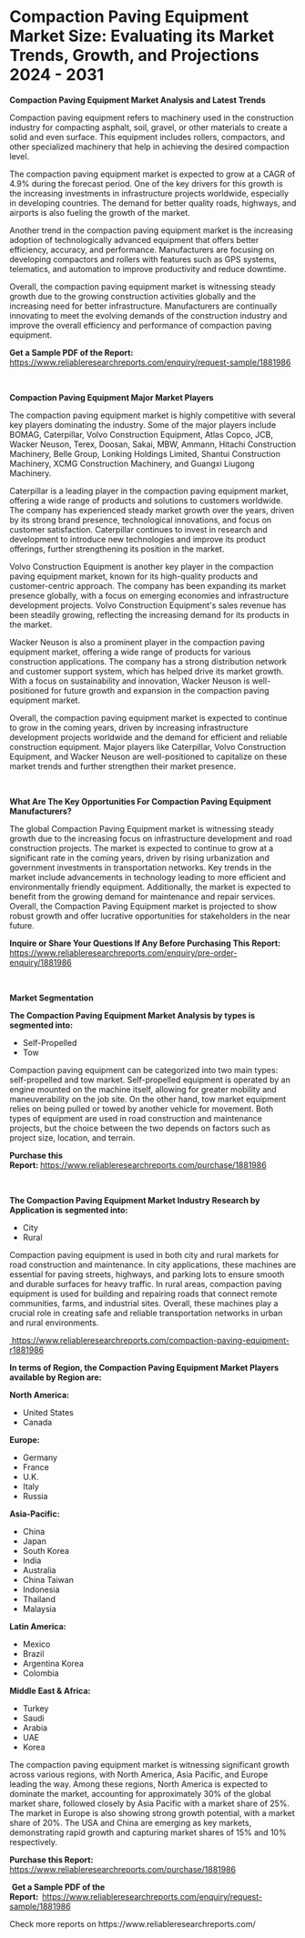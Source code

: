 <p><h1>Compaction Paving Equipment Market Size: Evaluating its Market Trends, Growth, and Projections 2024 - 2031</h1></p><p><strong>Compaction Paving Equipment Market Analysis and Latest Trends</strong></p>
<p><p>Compaction paving equipment refers to machinery used in the construction industry for compacting asphalt, soil, gravel, or other materials to create a solid and even surface. This equipment includes rollers, compactors, and other specialized machinery that help in achieving the desired compaction level.</p><p>The compaction paving equipment market is expected to grow at a CAGR of 4.9% during the forecast period. One of the key drivers for this growth is the increasing investments in infrastructure projects worldwide, especially in developing countries. The demand for better quality roads, highways, and airports is also fueling the growth of the market.</p><p>Another trend in the compaction paving equipment market is the increasing adoption of technologically advanced equipment that offers better efficiency, accuracy, and performance. Manufacturers are focusing on developing compactors and rollers with features such as GPS systems, telematics, and automation to improve productivity and reduce downtime.</p><p>Overall, the compaction paving equipment market is witnessing steady growth due to the growing construction activities globally and the increasing need for better infrastructure. Manufacturers are continually innovating to meet the evolving demands of the construction industry and improve the overall efficiency and performance of compaction paving equipment.</p></p>
<p><strong>Get a Sample PDF of the Report:&nbsp;</strong> <a href="https://www.reliableresearchreports.com/enquiry/request-sample/1881986">https://www.reliableresearchreports.com/enquiry/request-sample/1881986</a></p>
<p>&nbsp;</p>
<p><strong>Compaction Paving Equipment Major Market Players</strong></p>
<p><p>The compaction paving equipment market is highly competitive with several key players dominating the industry. Some of the major players include BOMAG, Caterpillar, Volvo Construction Equipment, Atlas Copco, JCB, Wacker Neuson, Terex, Doosan, Sakai, MBW, Ammann, Hitachi Construction Machinery, Belle Group, Lonking Holdings Limited, Shantui Construction Machinery, XCMG Construction Machinery, and Guangxi Liugong Machinery.</p><p>Caterpillar is a leading player in the compaction paving equipment market, offering a wide range of products and solutions to customers worldwide. The company has experienced steady market growth over the years, driven by its strong brand presence, technological innovations, and focus on customer satisfaction. Caterpillar continues to invest in research and development to introduce new technologies and improve its product offerings, further strengthening its position in the market.</p><p>Volvo Construction Equipment is another key player in the compaction paving equipment market, known for its high-quality products and customer-centric approach. The company has been expanding its market presence globally, with a focus on emerging economies and infrastructure development projects. Volvo Construction Equipment's sales revenue has been steadily growing, reflecting the increasing demand for its products in the market.</p><p>Wacker Neuson is also a prominent player in the compaction paving equipment market, offering a wide range of products for various construction applications. The company has a strong distribution network and customer support system, which has helped drive its market growth. With a focus on sustainability and innovation, Wacker Neuson is well-positioned for future growth and expansion in the compaction paving equipment market.</p><p>Overall, the compaction paving equipment market is expected to continue to grow in the coming years, driven by increasing infrastructure development projects worldwide and the demand for efficient and reliable construction equipment. Major players like Caterpillar, Volvo Construction Equipment, and Wacker Neuson are well-positioned to capitalize on these market trends and further strengthen their market presence.</p></p>
<p>&nbsp;</p>
<p><strong>What Are The Key Opportunities For Compaction Paving Equipment Manufacturers?</strong></p>
<p><p>The global Compaction Paving Equipment market is witnessing steady growth due to the increasing focus on infrastructure development and road construction projects. The market is expected to continue to grow at a significant rate in the coming years, driven by rising urbanization and government investments in transportation networks. Key trends in the market include advancements in technology leading to more efficient and environmentally friendly equipment. Additionally, the market is expected to benefit from the growing demand for maintenance and repair services. Overall, the Compaction Paving Equipment market is projected to show robust growth and offer lucrative opportunities for stakeholders in the near future.</p></p>
<p><strong>Inquire or Share Your Questions If Any Before Purchasing This Report:</strong> <a href="https://www.reliableresearchreports.com/enquiry/pre-order-enquiry/1881986">https://www.reliableresearchreports.com/enquiry/pre-order-enquiry/1881986</a></p>
<p>&nbsp;</p>
<p><strong>Market Segmentation</strong></p>
<p><strong>The Compaction Paving Equipment Market Analysis by types is segmented into:</strong></p>
<p><ul><li>Self-Propelled</li><li>Tow</li></ul></p>
<p><p>Compaction paving equipment can be categorized into two main types: self-propelled and tow market. Self-propelled equipment is operated by an engine mounted on the machine itself, allowing for greater mobility and maneuverability on the job site. On the other hand, tow market equipment relies on being pulled or towed by another vehicle for movement. Both types of equipment are used in road construction and maintenance projects, but the choice between the two depends on factors such as project size, location, and terrain.</p></p>
<p><strong>Purchase this Report:&nbsp;</strong><a href="https://www.reliableresearchreports.com/purchase/1881986">https://www.reliableresearchreports.com/purchase/1881986</a></p>
<p>&nbsp;</p>
<p><strong>The Compaction Paving Equipment Market Industry Research by Application is segmented into:</strong></p>
<p><ul><li>City</li><li>Rural</li></ul></p>
<p><p>Compaction paving equipment is used in both city and rural markets for road construction and maintenance. In city applications, these machines are essential for paving streets, highways, and parking lots to ensure smooth and durable surfaces for heavy traffic. In rural areas, compaction paving equipment is used for building and repairing roads that connect remote communities, farms, and industrial sites. Overall, these machines play a crucial role in creating safe and reliable transportation networks in urban and rural environments.</p></p>
<p><a href="https://www.reliableresearchreports.com/compaction-paving-equipment-r1881986">&nbsp;https://www.reliableresearchreports.com/compaction-paving-equipment-r1881986</a></p>
<p><strong>In terms of Region, the Compaction Paving Equipment Market Players available by Region are:</strong></p>
<p>
    <p> <strong> North America: </strong>
        <ul>
            <li>United States</li>
            <li>Canada</li>
        </ul>
        </p> 
    <p> <strong> Europe: </strong>
        <ul>
            <li>Germany</li>
            <li>France</li>
            <li>U.K.</li>
            <li>Italy</li>
            <li>Russia</li>
        </ul>
        </p> 
    <p> <strong> Asia-Pacific: </strong>
        <ul>
            <li>China</li>
            <li>Japan</li>
            <li>South Korea</li>
            <li>India</li>
            <li>Australia</li>
            <li>China Taiwan</li>
            <li>Indonesia</li>
            <li>Thailand</li>
            <li>Malaysia</li>
        </ul>
        </p> 
    <p> <strong> Latin America: </strong>
        <ul>
            <li>Mexico</li>
            <li>Brazil</li>
            <li>Argentina Korea</li>
            <li>Colombia</li>
        </ul>
        </p> 
    <p> <strong> Middle East & Africa: </strong>
        <ul>
            <li>Turkey</li>
            <li>Saudi</li>
            <li>Arabia</li>
            <li>UAE</li>
            <li>Korea</li>
        </ul>
    </p>
    </p>
<p><p>The compaction paving equipment market is witnessing significant growth across various regions, with North America, Asia Pacific, and Europe leading the way. Among these regions, North America is expected to dominate the market, accounting for approximately 30% of the global market share, followed closely by Asia Pacific with a market share of 25%. The market in Europe is also showing strong growth potential, with a market share of 20%. The USA and China are emerging as key markets, demonstrating rapid growth and capturing market shares of 15% and 10% respectively.</p></p>
<p><strong>Purchase this Report: </strong><a href="https://www.reliableresearchreports.com/purchase/1881986">https://www.reliableresearchreports.com/purchase/1881986</a></p>
<p>&nbsp;<strong>Get a Sample PDF of the Report:&nbsp;&nbsp;</strong><a href="https://www.reliableresearchreports.com/enquiry/request-sample/1881986">https://www.reliableresearchreports.com/enquiry/request-sample/1881986</a></p>
<p><strong></strong></p>
<p>Check more reports on https://www.reliableresearchreports.com/</p>